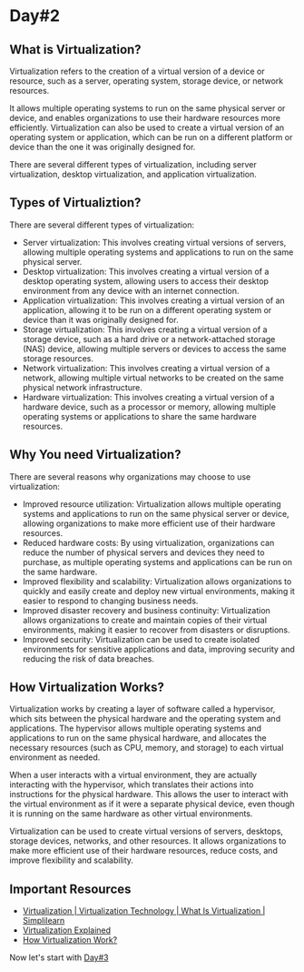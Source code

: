 # Day#2

## What is Virtualization?

Virtualization refers to the creation of a virtual version of a device or resource, such as a server, operating system, storage device, or network resources. 

It allows multiple operating systems to run on the same physical server or device, and enables organizations to use their hardware resources more efficiently. Virtualization can also be used to create a virtual version of an operating system or application, which can be run on a different platform or device than the one it was originally designed for. 

There are several different types of virtualization, including server virtualization, desktop virtualization, and application virtualization.

## Types of Virtualiztion?

There are several different types of virtualization:
+ Server virtualization: This involves creating virtual versions of servers, allowing multiple operating systems and applications to run on the same physical server.
+ Desktop virtualization: This involves creating a virtual version of a desktop operating system, allowing users to access their desktop environment from any device with an internet connection.
+ Application virtualization: This involves creating a virtual version of an application, allowing it to be run on a different operating system or device than it was originally designed for.
+ Storage virtualization: This involves creating a virtual version of a storage device, such as a hard drive or a network-attached storage (NAS) device, allowing multiple servers or devices to access the same storage resources.
+ Network virtualization: This involves creating a virtual version of a network, allowing multiple virtual networks to be created on the same physical network infrastructure.
+ Hardware virtualization: This involves creating a virtual version of a hardware device, such as a processor or memory, allowing multiple operating systems or applications to share the same hardware resources.

## Why You need Virtualization?

There are several reasons why organizations may choose to use virtualization:
+ Improved resource utilization: Virtualization allows multiple operating systems and applications to run on the same physical server or device, allowing organizations to make more efficient use of their hardware resources.
+ Reduced hardware costs: By using virtualization, organizations can reduce the number of physical servers and devices they need to purchase, as multiple operating systems and applications can be run on the same hardware.
+ Improved flexibility and scalability: Virtualization allows organizations to quickly and easily create and deploy new virtual environments, making it easier to respond to changing business needs.
+ Improved disaster recovery and business continuity: Virtualization allows organizations to create and maintain copies of their virtual environments, making it easier to recover from disasters or disruptions.
+ Improved security: Virtualization can be used to create isolated environments for sensitive applications and data, improving security and reducing the risk of data breaches.


## How Virtualization Works?

Virtualization works by creating a layer of software called a hypervisor, which sits between the physical hardware and the operating system and applications. The hypervisor allows multiple operating systems and applications to run on the same physical hardware, and allocates the necessary resources (such as CPU, memory, and storage) to each virtual environment as needed.

When a user interacts with a virtual environment, they are actually interacting with the hypervisor, which translates their actions into instructions for the physical hardware. This allows the user to interact with the virtual environment as if it were a separate physical device, even though it is running on the same hardware as other virtual environments.

Virtualization can be used to create virtual versions of servers, desktops, storage devices, networks, and other resources. It allows organizations to make more efficient use of their hardware resources, reduce costs, and improve flexibility and scalability.

## Important Resources
+ [Virtualization | Virtualization Technology | What Is Virtualization | Simplilearn](https://www.youtube.com/watch?v=Wb68Exu6jtU)
+ [Virtualization Explained](https://www.youtube.com/watch?v=FZR0rG3HKIk&t=22s)
+ [How Virtualization Work?](https://www.youtube.com/watch?v=Je_mKQRJFnY)

Now let's start with [Day#3](https://github.com/BxtGeek/30daysofVMware/blob/main/Days/Day%4003.md)


